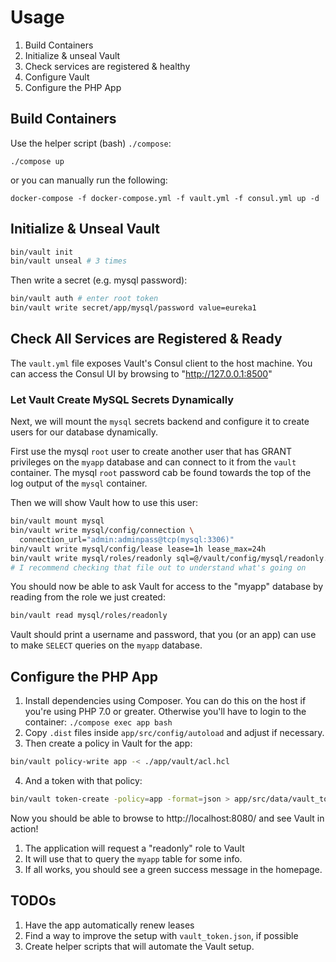 # Usage

1. Build Containers
2. Initialize & unseal Vault
3. Check services are registered & healthy
4. Configure Vault
5. Configure the PHP App

## Build Containers

Use the helper script (bash) `./compose`:

`./compose up`

or you can manually run the following:

`docker-compose -f docker-compose.yml -f vault.yml -f consul.yml up -d`

## Initialize & Unseal Vault

```bash
bin/vault init
bin/vault unseal # 3 times
```

Then write a secret (e.g. mysql password):

```bash
bin/vault auth # enter root token
bin/vault write secret/app/mysql/password value=eureka1
```

## Check All Services are Registered & Ready
The `vault.yml` file exposes Vault's Consul client to the host machine. You can
access the Consul UI by browsing to "http://127.0.0.1:8500"

### Let Vault Create MySQL Secrets Dynamically
Next, we will mount the `mysql` secrets backend and configure it to create
users for our database dynamically.

First use the mysql `root` user to create another user that has GRANT
privileges on the `myapp` database and can connect to it from the `vault`
container. The mysql `root` password cab be found towards the top of the log
output of the `mysql` container.

Then we will show Vault how to use this user:
```bash
bin/vault mount mysql
bin/vault write mysql/config/connection \
  connection_url="admin:adminpass@tcp(mysql:3306)"
bin/vault write mysql/config/lease lease=1h lease_max=24h
bin/vault write mysql/roles/readonly sql=@/vault/config/mysql/readonly.sql
# I recommend checking that file out to understand what's going on
```

You should now be able to ask Vault for access to the "myapp" database by
reading from the role we just created:

```bash
bin/vault read mysql/roles/readonly
```

Vault should print a username and password, that you (or an app) can use to
make `SELECT` queries on the `myapp` database.


## Configure the PHP App

1. Install dependencies using Composer. You can do this on the host if you're
using PHP 7.0 or greater. Otherwise you'll have to login to the container:
`./compose exec app bash`
2. Copy `.dist` files inside `app/src/config/autoload` and adjust if necessary.
3. Then create a policy in Vault for the app:
```bash
bin/vault policy-write app -< ./app/vault/acl.hcl
```

4. And a token with that policy:
```bash
bin/vault token-create -policy=app -format=json > app/src/data/vault_token.json
```

Now you should be able to browse to http://localhost:8080/ and see Vault in
action!

1. The application will request a "readonly" role to Vault
2. It will use that to query the `myapp` table for some info.
3. If all works, you should see a green success message in the homepage.

## TODOs
1. Have the app automatically renew leases
2. Find a way to improve the setup with `vault_token.json`, if possible
3. Create helper scripts that will automate the Vault setup.
